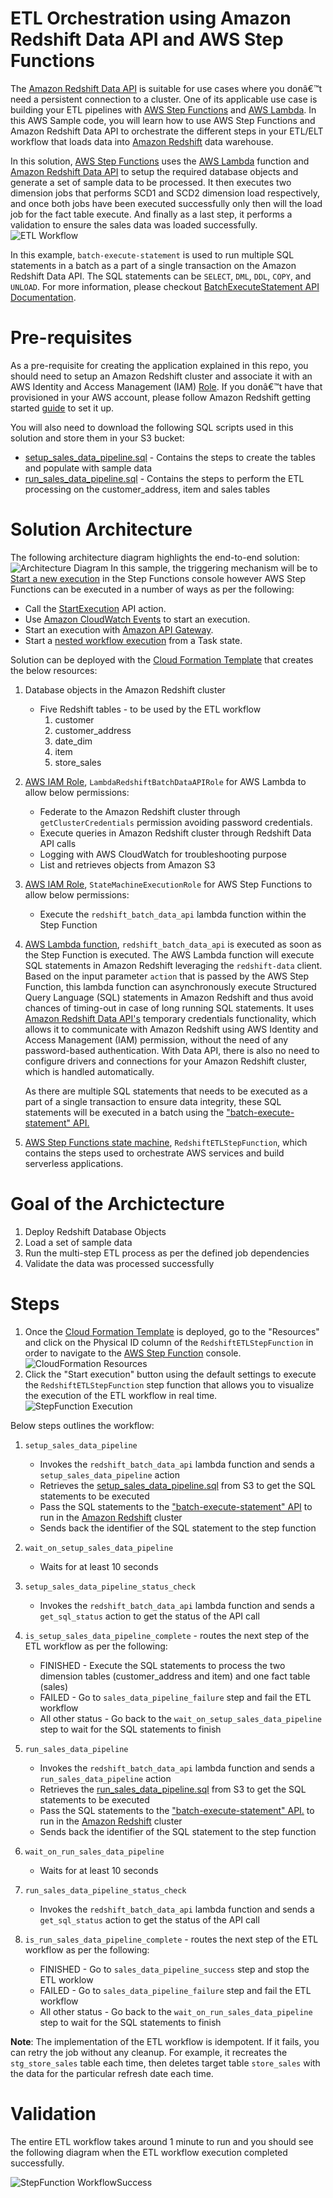 # ETL Orchestration using Amazon Redshift Data API and AWS Step Functions
The [Amazon Redshift Data API](https://docs.aws.amazon.com/redshift/latest/mgmt/data-api.html) is suitable for use cases where you donâ€™t need a persistent connection to a cluster. One of its applicable use case is building your ETL pipelines with [AWS Step Functions](https://aws.amazon.com/step-functions/) and [AWS Lambda](https://aws.amazon.com/lambda/). In this AWS Sample code, you will learn how to use AWS Step Functions and Amazon Redshift Data API to orchestrate the different steps in your ETL/ELT workflow that loads data into [Amazon Redshift](https://aws.amazon.com/redshift/) data warehouse. 

In this solution, [AWS Step Functions](https://aws.amazon.com/step-functions/) uses the [AWS Lambda](https://aws.amazon.com/lambda/) function and [Amazon Redshift Data API](https://docs.aws.amazon.com/redshift/latest/mgmt/data-api.html) to setup the required database objects and generate a set of sample data to be processed. It then executes two dimension jobs that performs SCD1 and SCD2 dimension load respectively, and once both jobs have been executed successfully only then will the load job for the fact table execute. And finally as a last step, it performs a validation to ensure the sales data  was loaded successfully.
![ETL Workflow](images/etl_workflow.png)

In this example, `batch-execute-statement` is used to run multiple SQL statements in a batch as a part of a single transaction on the Amazon Redshift Data API. The SQL statements can be `SELECT`, `DML`, `DDL`, `COPY`, and `UNLOAD`. For more information, please checkout [BatchExecuteStatement API Documentation](https://docs.aws.amazon.com/redshift-data/latest/APIReference/API_BatchExecuteStatement.html). 

# Pre-requisites
As a pre-requisite for creating the application explained in this repo, you should need to setup an Amazon Redshift cluster and associate it with an AWS Identity and Access Management (IAM) [Role](https://docs.aws.amazon.com/redshift/latest/mgmt/authorizing-redshift-service.html). If you donâ€™t have that provisioned in your AWS account, please follow Amazon Redshift getting started [guide](https://docs.aws.amazon.com/redshift/latest/gsg/getting-started.html) to set it up.

You will also need to download the following SQL scripts used in this solution and store them in your S3 bucket:

* [setup_sales_data_pipeline.sql](scripts/setup_sales_data_pipeline.sql) - Contains the steps to create the tables and populate with sample data
* [run_sales_data_pipeline.sql](scripts/run_sales_data_pipeline.sql) - Contains the steps to perform the ETL processing on the customer_address, item and sales tables

# Solution Architecture
The following architecture diagram highlights the end-to-end solution:
![Architecture Diagram](images/redshift_data_api_step_function_architecture.png)
In this sample, the triggering mechanism will be to [Start a new execution](https://docs.aws.amazon.com/step-functions/latest/dg/getting-started.html#start-new-execution) in the Step Functions console however AWS Step Functions can be executed in a number of ways as per the following:
* Call the [StartExecution](https://docs.aws.amazon.com/step-functions/latest/apireference/API_StartExecution.html) API action. 
* Use [Amazon CloudWatch Events](https://docs.aws.amazon.com/step-functions/latest/dg/tutorial-cloudwatch-events-s3.html) to start an execution. 
* Start an execution with [Amazon API Gateway](https://docs.aws.amazon.com/step-functions/latest/dg/tutorial-api-gateway.html). 
* Start a [nested workflow execution](https://docs.aws.amazon.com/step-functions/latest/dg/concepts-nested-workflows.html) from a Task state. 

Solution can be deployed with the [Cloud Formation Template](cloud_formation_template/etl-orchestration-with-stepfunctions-and-redshift-data-api.yaml) that creates the below resources: 
1. Database objects in the Amazon Redshift cluster
	* Five Redshift tables - to be used by the ETL workflow 
		1. customer
		2. customer_address
		3. date_dim
		4. item
		5. store_sales
2. [AWS IAM Role](https://docs.aws.amazon.com/IAM/latest/UserGuide/id_roles.html), `LambdaRedshiftBatchDataAPIRole` for AWS Lambda to allow below permissions:
    * Federate to the Amazon Redshift cluster through `getClusterCredentials` permission avoiding password credentials.
    * Execute queries in Amazon Redshift cluster through Redshift Data API calls
    * Logging with AWS CloudWatch for troubleshooting purpose
    * List and retrieves objects from Amazon S3
3. [AWS IAM Role](https://docs.aws.amazon.com/IAM/latest/UserGuide/id_roles.html), `StateMachineExecutionRole` for AWS Step Functions to allow below permissions:
    * Execute the `redshift_batch_data_api` lambda function within the Step Function
4. [AWS Lambda function](https://docs.aws.amazon.com/lambda/latest/dg/welcome.html), `redshift_batch_data_api` is executed as soon as the Step Function is executed. The AWS Lambda function will execute SQL statements in Amazon Redshift leveraging the `redshift-data` client. Based on the input parameter `action` that is passed by the AWS Step Function, this lambda function can asynchronously execute Structured Query Language (SQL) statements in Amazon Redshift and thus avoid chances of timing-out in case of long running SQL statements. It uses [Amazon Redshift Data API's](https://docs.aws.amazon.com/redshift/latest/mgmt/data-api.html) temporary credentials functionality, which allows it to communicate with Amazon Redshift using AWS Identity and Access Management (IAM) permission, without the need of any password-based authentication. With Data API, there is also no need to configure drivers and connections for your Amazon Redshift cluster, which is handled automatically.

   As there are multiple SQL statements that needs to be executed as a part of a single transaction to ensure data integrity, these SQL statements will be executed in a batch using the ["batch-execute-statement" API.](https://docs.aws.amazon.com/redshift-data/latest/APIReference/API_BatchExecuteStatement.html)

5. [AWS Step Functions state machine](https://docs.aws.amazon.com/step-functions/latest/dg/welcome.html), `RedshiftETLStepFunction`, which contains the steps used to orchestrate AWS services and build serverless applications.

# Goal of the Archictecture  
1) Deploy Redshift Database Objects
2) Load a set of sample data 
3) Run the multi-step ETL process as per the defined job dependencies
4) Validate the data was processed successfully

# Steps
1. Once the [Cloud Formation Template](cloud_formation_template/etl-orchestration-with-stepfunctions-and-redshift-data-api.yaml) is deployed, go to the "Resources" and click on the Physical ID column of the `RedshiftETLStepFunction` in order to navigate to the [AWS Step Function](https://aws.amazon.com/step-functions/) console.
![CloudFormation Resources](images/cloudformation_resources.png)
2. Click the "Start execution" button using the default settings to execute the `RedshiftETLStepFunction` step function that allows you to visualize the execution of the ETL workflow in real time.
![StepFunction Execution](images/step_function_workflow_execution.png)

Below steps outlines the workflow:

1. `setup_sales_data_pipeline`
	* Invokes the `redshift_batch_data_api` lambda function and sends a `setup_sales_data_pipeline` action
	* Retrieves the [setup_sales_data_pipeline.sql](scripts/setup_sales_data_pipeline.sql) from S3 to get the SQL statements to be executed
	* Pass the SQL statements to the ["batch-execute-statement" API](https://docs.aws.amazon.com/redshift-data/latest/APIReference/API_BatchExecuteStatement.html) to run in the [Amazon Redshift](https://aws.amazon.com/redshift/) cluster
	* Sends back the identifier of the SQL statement to the step function 			
2. `wait_on_setup_sales_data_pipeline`
	* Waits for at least 10 seconds
3. `setup_sales_data_pipeline_status_check`
	* Invokes the `redshift_batch_data_api` lambda function and sends a `get_sql_status` action to get the status of the API call
4. `is_setup_sales_data_pipeline_complete` - routes the next step of the ETL workflow as per the following:
	* FINISHED - Execute the SQL statements to process the two dimension tables (customer_address and item) and one fact table (sales)
	* FAILED - Go to `sales_data_pipeline_failure` step and fail the ETL workflow
	* All other status - Go back to the `wait_on_setup_sales_data_pipeline` step to wait for the SQL statements to finish
	
5. `run_sales_data_pipeline`
	* Invokes the `redshift_batch_data_api` lambda function and sends a `run_sales_data_pipeline` action
	* Retrieves the [run_sales_data_pipeline.sql](scripts/run_sales_data_pipeline.sql) from S3 to get the SQL statements to be executed
	* Pass the SQL statements to the ["batch-execute-statement" API.](https://docs.aws.amazon.com/redshift-data/latest/APIReference/API_BatchExecuteStatement.html) to run in the [Amazon Redshift](https://aws.amazon.com/redshift/) cluster
	* Sends back the identifier of the SQL statement to the step function 			
6. `wait_on_run_sales_data_pipeline`
	* Waits for at least 10 seconds
7. `run_sales_data_pipeline_status_check`
	* Invokes the `redshift_batch_data_api` lambda function and sends a `get_sql_status` action to get the status of the API call
8. `is_run_sales_data_pipeline_complete` - routes the next step of the ETL workflow as per the following:
	* FINISHED - Go to `sales_data_pipeline_success` step and stop the ETL worklow
	* FAILED - Go to `sales_data_pipeline_failure` step and fail the ETL workflow
	* All other status - Go back to the `wait_on_run_sales_data_pipeline` step to wait for the SQL statements to finish			
		
**Note**: The implementation of the ETL workflow is idempotent. If it fails, you can retry the job without any cleanup. For example, it recreates the `stg_store_sales` table each time, then deletes target table `store_sales` with the data for the particular refresh date each time.

# Validation
The entire ETL workflow takes around 1 minute to run and you should see the following diagram when the ETL workflow execution completed successfully.



![StepFunction WorkflowSuccess](images/sales_data_pipeline_step_function_workflow.png)